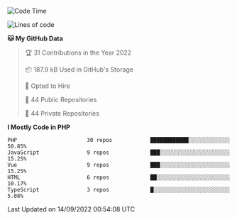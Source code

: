 <!--START_SECTION:waka-->
![Code Time](http://img.shields.io/badge/Code%20Time-1%2C583%20hrs%2058%20mins-blue)

![Lines of code](https://img.shields.io/badge/From%20Hello%20World%20I%27ve%20Written-175%20Thousand%20lines%20of%20code-blue)

**🐱 My GitHub Data** 

> 🏆 31 Contributions in the Year 2022
 > 
> 📦 187.9 kB Used in GitHub's Storage 
 > 
> 💼 Opted to Hire
 > 
> 📜 44 Public Repositories 
 > 
> 🔑 44 Private Repositories  
 > 
**I Mostly Code in PHP** 

```text
PHP                      30 repos            ████████████░░░░░░░░░░░░░   50.85% 
JavaScript               9 repos             ███░░░░░░░░░░░░░░░░░░░░░░   15.25% 
Vue                      9 repos             ███░░░░░░░░░░░░░░░░░░░░░░   15.25% 
HTML                     6 repos             ██░░░░░░░░░░░░░░░░░░░░░░░   10.17% 
TypeScript               3 repos             █░░░░░░░░░░░░░░░░░░░░░░░░   5.08%

```



 Last Updated on 14/09/2022 00:54:08 UTC
<!--END_SECTION:waka-->
<!--
**AlexKratky/AlexKratky** is a ✨ _special_ ✨ repository because its `README.md` (this file) appears on your GitHub profile.

Here are some ideas to get you started:

- 🔭 I’m currently working on ...
- 🌱 I’m currently learning ...
- 👯 I’m looking to collaborate on ...
- 🤔 I’m looking for help with ...
- 💬 Ask me about ...
- 📫 How to reach me: ...
- 😄 Pronouns: ...
- ⚡ Fun fact: ...
-->
